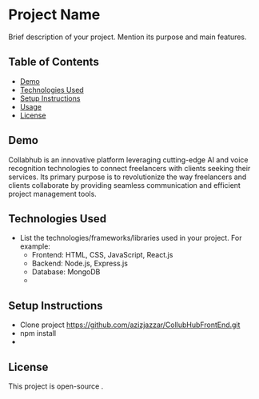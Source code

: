 
# Project Name

Brief description of your project. Mention its purpose and main features.

## Table of Contents

- [Demo](#demo)
- [Technologies Used](#technologies-used)
- [Setup Instructions](#setup-instructions)
- [Usage](#usage)
- [License](#license)

## Demo

Collabhub is an innovative platform leveraging cutting-edge AI and voice recognition technologies to connect freelancers with clients seeking their services. Its primary purpose is to revolutionize the way freelancers and clients collaborate by providing seamless communication and efficient project management tools.

## Technologies Used

- List the technologies/frameworks/libraries used in your project. For example:
  - Frontend: HTML, CSS, JavaScript, React.js
  - Backend: Node.js, Express.js
  - Database: MongoDB
  - 
## Setup Instructions

 - Clone project https://github.com/azizjazzar/CollubHubFrontEnd.git
 - npm install
 - 
## License

This project is open-source .


